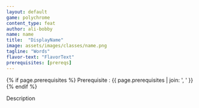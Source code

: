 ```yaml
---
layout: default
game: polychrome
content_type: feat
author: ali-bobby
name: name
title:  "DisplayName"
image: assets/images/classes/name.png
tagline: "Words"
flavor-text: "FlavorText"
prerequisites: [prereqs]
---
```

{% if page.prerequisites %}
Prerequisite
: {{ page.prerequisites | join: ', ' }}
{% endif %}

Description